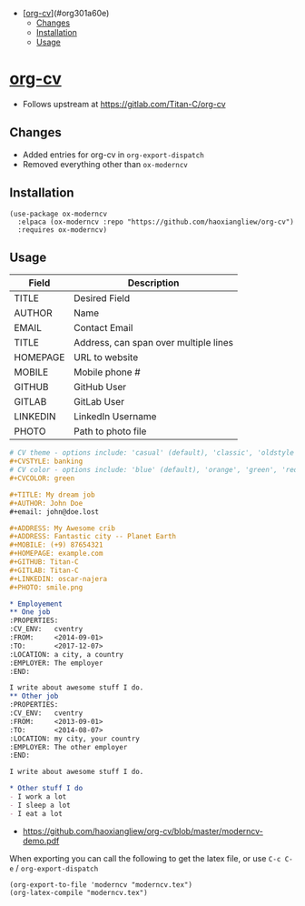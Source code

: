 - [[org-cv](https://github.com/haoxiangliew/org-cv)](#org301a60e)
  - [Changes](#org4ba66d6)
  - [Installation](#orgccf950a)
  - [Usage](#org9530cf9)



<a id="org301a60e"></a>

# [org-cv](https://github.com/haoxiangliew/org-cv)

-   Follows upstream at <https://gitlab.com/Titan-C/org-cv>


<a id="org4ba66d6"></a>

## Changes

-   Added entries for org-cv in `org-export-dispatch`
-   Removed everything other than `ox-moderncv`


<a id="orgccf950a"></a>

## Installation

```emacs-lisp
(use-package ox-moderncv
  :elpaca (ox-moderncv :repo "https://github.com/haoxiangliew/org-cv")
  :requires ox-moderncv)
```


<a id="org9530cf9"></a>

## Usage

| Field    | Description                           |
|-------- |------------------------------------- |
| TITLE    | Desired Field                         |
| AUTHOR   | Name                                  |
| EMAIL    | Contact Email                         |
| TITLE    | Address, can span over multiple lines |
| HOMEPAGE | URL to website                        |
| MOBILE   | Mobile phone #                        |
| GITHUB   | GitHub User                           |
| GITLAB   | GitLab User                           |
| LINKEDIN | LinkedIn Username                     |
| PHOTO    | Path to photo file                    |

```org
# CV theme - options include: 'casual' (default), 'classic', 'oldstyle' and 'banking'
#+CVSTYLE: banking
# CV color - options include: 'blue' (default), 'orange', 'green', 'red', 'purple', 'grey' and 'black'
#+CVCOLOR: green

#+TITLE: My dream job
#+AUTHOR: John Doe
#+email: john@doe.lost

#+ADDRESS: My Awesome crib
#+ADDRESS: Fantastic city -- Planet Earth
#+MOBILE: (+9) 87654321
#+HOMEPAGE: example.com
#+GITHUB: Titan-C
#+GITLAB: Titan-C
#+LINKEDIN: oscar-najera
#+PHOTO: smile.png

* Employement
** One job
:PROPERTIES:
:CV_ENV:   cventry
:FROM:     <2014-09-01>
:TO:       <2017-12-07>
:LOCATION: a city, a country
:EMPLOYER: The employer
:END:

I write about awesome stuff I do.
** Other job
:PROPERTIES:
:CV_ENV:   cventry
:FROM:     <2013-09-01>
:TO:       <2014-08-07>
:LOCATION: my city, your country
:EMPLOYER: The other employer
:END:

I write about awesome stuff I do.

* Other stuff I do
- I work a lot
- I sleep a lot
- I eat a lot
```

-   <https://github.com/haoxiangliew/org-cv/blob/master/moderncv-demo.pdf>

When exporting you can call the following to get the latex file, or use `C-c C-e` / `org-export-dispatch`

```emacs-lisp
(org-export-to-file 'moderncv "moderncv.tex")
(org-latex-compile "moderncv.tex")
```